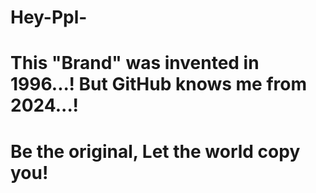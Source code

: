 # Hey-Ppl-
# This "Brand" was invented in 1996...! But GitHub knows me from 2024...! 
# Be the original, Let the world copy you!
